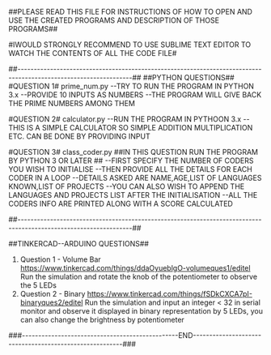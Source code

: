 ##PLEASE READ THIS FILE FOR INSTRUCTIONS OF HOW TO OPEN AND USE THE CREATED PROGRAMS AND DESCRIPTION OF THOSE PROGRAMS##

#IWOULD STRONGLY RECOMMEND TO USE SUBLIME TEXT EDITOR TO WATCH THE CONTENTS OF ALL THE CODE FILE#

##-----------------------------------------------------------------------------------------------------------------##
##PYTHON QUESTIONS##
#QUESTION 1# prime_num.py
--TRY TO RUN THE PROGRAM IN PYTHON 3.x
--PROVIDE 10 INPUTS AS NUMBERS 
--THE PROGRAM WILL GIVE BACK THE PRIME NUMBERS AMONG THEM

#QUESTION 2# calculator.py
--RUN THE PROGRAM IN PYTHOON 3.x
--THIS IS A SIMPLE CALCULATOR SO SIMPLE ADDITION MULTIPLICATION ETC. CAN BE DONE BY PROVIDING INPUT

#QUESTION 3# class_coder.py
##IN THIS QUESTION RUN THE PROGRAM BY PYTHON 3 OR LATER ##
--FIRST SPECIFY THE NUMBER OF CODERS YOU WISH TO INITIALISE
--THEN PROVIDE ALL THE DETAILS FOR EACH CODER IN A LOOP
--DETAILS ASKED ARE NAME,AGE,LIST OF LANGUAGES KNOWN,LIST OF PROJECTS 
--YOU CAN ALSO WISH TO APPEND THE LANGUAGES AND PROJECTS LIST AFTER THE INITIALISATION
--ALL THE CODERS INFO ARE PRINTED ALONG WITH A SCORE CALCULATED

##-----------------------------------------------------------------------------------------------------------------##

##TINKERCAD--ARDUINO QUESTIONS##
1) Question 1 - Volume Bar
https://www.tinkercad.com/things/ddaOyueblgO-volumeques1/editel
Run the simulation and rotate the knob of the potentiometer to observe the 5 LEDs
2) Question 2 - Binary
https://www.tinkercad.com/things/fSDkCXCA7pI-binaryques2/editel
Run the simulation and input an integer < 32 in serial monitor and observe it displayed in binary representation by 5 LEDs, you can also change the brightness by potentiometer 

###------------------------------------------------END--------------------------------------------------------###
